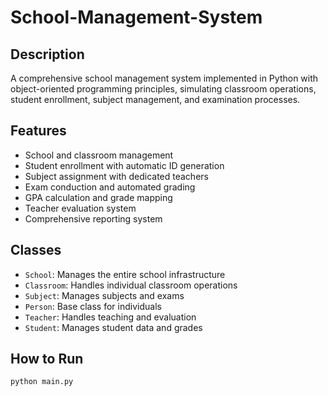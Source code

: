 # School-Management-System

## Description
A comprehensive school management system implemented in Python with object-oriented programming principles, simulating classroom operations, student enrollment, subject management, and examination processes.

## Features
- School and classroom management
- Student enrollment with automatic ID generation
- Subject assignment with dedicated teachers
- Exam conduction and automated grading
- GPA calculation and grade mapping
- Teacher evaluation system
- Comprehensive reporting system

## Classes
- `School`: Manages the entire school infrastructure
- `Classroom`: Handles individual classroom operations
- `Subject`: Manages subjects and exams
- `Person`: Base class for individuals
- `Teacher`: Handles teaching and evaluation
- `Student`: Manages student data and grades

## How to Run
```bash
python main.py
